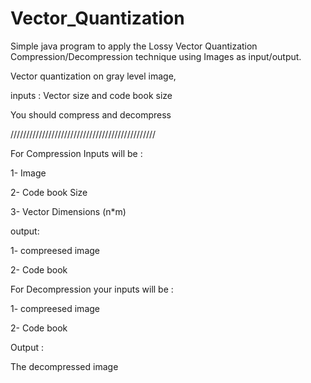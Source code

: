 # Vector_Quantization
Simple java program to apply the Lossy Vector Quantization Compression/Decompression technique using Images as input/output.

Vector quantization on gray level image,

inputs : Vector size and code book size

You should compress and decompress

//////////////////////////////////////////////

For Compression Inputs will be :

1- Image

2- Code book Size

3- Vector Dimensions (n*m)

output:

1- compreesed image 

2- Code book



For Decompression your inputs will be :

1- compreesed image 

2- Code book

Output :

The decompressed image
